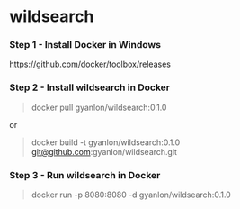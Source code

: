 # wildsearch


### Step 1 - Install Docker in Windows
https://github.com/docker/toolbox/releases

### Step 2 - Install wildsearch in Docker
> docker pull gyanlon/wildsearch:0.1.0

or

> docker build -t gyanlon/wildsearch:0.1.0 git@github.com:gyanlon/wildsearch.git

### Step 3 - Run wildsearch in Docker
> docker run -p 8080:8080 -d gyanlon/wildsearch:0.1.0
